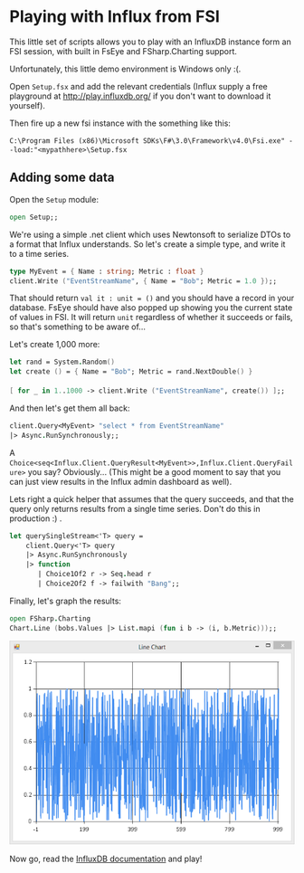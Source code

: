 # Playing with Influx from FSI

This little set of scripts allows you to play with an InfluxDB instance form an FSI session, with built in FsEye and FSharp.Charting support.

Unfortunately, this little demo environment is Windows only :(.

Open ``Setup.fsx`` and add the relevant credentials (Influx supply a free playground at http://play.influxdb.org/ if you don't want to download it yourself).

Then fire up a new fsi instance with the something like this:

```
C:\Program Files (x86)\Microsoft SDKs\F#\3.0\Framework\v4.0\Fsi.exe" --load:"<mypathhere>\Setup.fsx
```

## Adding some data

Open the ``Setup`` module:

``` fsharp
open Setup;;
```

We're using a simple .net client which uses Newtonsoft to serialize DTOs to a format that Influx understands. So let's create a simple type, and write it to a time series.

``` fsharp
type MyEvent = { Name : string; Metric : float }
client.Write ("EventStreamName", { Name = "Bob"; Metric = 1.0 });;
```

That should return ``val it : unit = ()`` and you should have a record in your database. FsEye should have also popped up showing you the current state of values in FSI. It will return ``unit`` regardless of whether it succeeds or fails, so that's something to be aware of...

Let's create 1,000 more:

``` fsharp
let rand = System.Random()
let create () = { Name = "Bob"; Metric = rand.NextDouble() }

[ for _ in 1..1000 -> client.Write ("EventStreamName", create()) ];;
```

And then let's get them all back:

``` fsharp
client.Query<MyEvent> "select * from EventStreamName"
|> Async.RunSynchronously;;
```

A ``Choice<seq<Influx.Client.QueryResult<MyEvent>>,Influx.Client.QueryFailure>`` you say? Obviously... (This might be a good moment to say that you can just view results in the Influx admin dashboard as well).

Lets right a quick helper that assumes that the query succeeds, and that the query only returns results from a single time series. Don't do this in production :) .

``` fsharp
let querySingleStream<'T> query =
    client.Query<'T> query
    |> Async.RunSynchronously
    |> function
       | Choice1Of2 r -> Seq.head r
       | Choice2Of2 f -> failwith "Bang";;
```

Finally, let's graph the results:

``` fsharp
open FSharp.Charting
Chart.Line (bobs.Values |> List.mapi (fun i b -> (i, b.Metric)));;
```

![A graph](graph.png)

Now go, read the [InfluxDB documentation](http://influxdb.org/docs/) and play!
